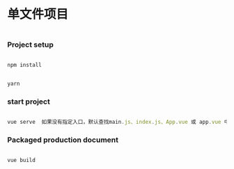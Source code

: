 # 单文件项目

```javascript

```

### Project setup

```javascript

npm install

```

```javascript

yarn

```

### start project

```javascript

vue serve  如果没有指定入口，默认查找main.js、index.js、App.vue 或 app.vue 中的一个。你也可以显式地指定入口文件：

```

### Packaged production document

```javascript

vue build

```